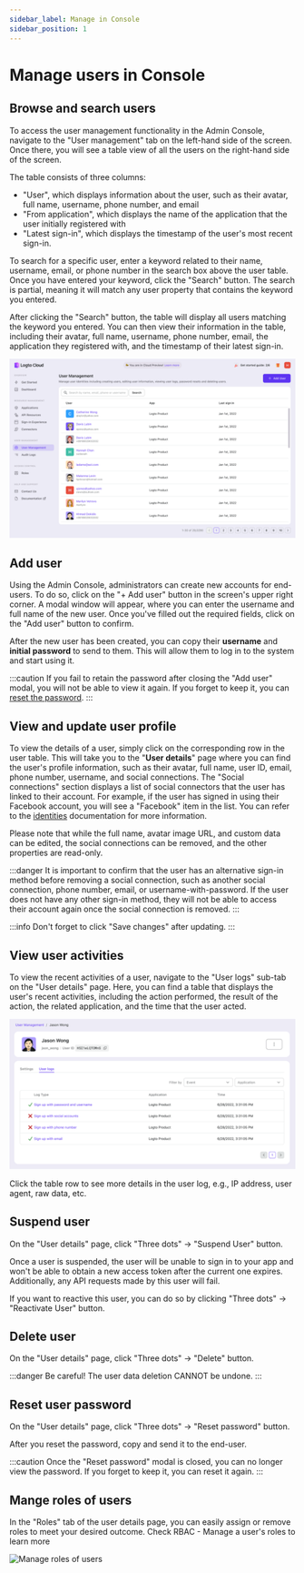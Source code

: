 ```yaml
---
sidebar_label: Manage in Console
sidebar_position: 1
---
```


# Manage users in Console

## Browse and search users

To access the user management functionality in the Admin Console, navigate to the "User management" tab on the left-hand side of the screen. Once there, you will see a table view of all the users on the right-hand side of the screen.

The table consists of three columns:

- "User", which displays information about the user, such as their avatar, full name, username, phone number, and email
- "From application", which displays the name of the application that the user initially registered with
- "Latest sign-in", which displays the timestamp of the user's most recent sign-in.

To search for a specific user, enter a keyword related to their name, username, email, or phone number in the search box above the user table. Once you have entered your keyword, click the "Search" button. The search is partial, meaning it will match any user property that contains the keyword you entered.

After clicking the "Search" button, the table will display all users matching the keyword you entered. You can then view their information in the table, including their avatar, full name, username, phone number, email, the application they registered with, and the timestamp of their latest sign-in.

![List and search users](./assets/list-and-search-users.png)

## Add user

Using the Admin Console, administrators can create new accounts for end-users. To do so, click on the "+ Add user" button in the screen's upper right corner. A modal window will appear, where you can enter the username and full name of the new user. Once you've filled out the required fields, click on the "Add user" button to confirm.

After the new user has been created, you can copy their **username** and **initial password** to send to them. This will allow them to log in to the system and start using it.

:::caution
If you fail to retain the password after closing the "Add user" modal, you will not be able to view it again. If you forget to keep it, you can [reset the password](#reset-user-password).
:::

## View and update user profile

To view the details of a user, simply click on the corresponding row in the user table. This will take you to the "**User details**" page where you can find the user's profile information, such as their avatar, full name, user ID, email, phone number, username, and social connections. The "Social connections" section displays a list of social connectors that the user has linked to their account. For example, if the user has signed in using their Facebook account, you will see a "Facebook" item in the list. You can refer to the [identities](https://docs.logto.io/docs/references/users/social-identities) documentation for more information.

Please note that while the full name, avatar image URL, and custom data can be edited, the social connections can be removed, and the other properties are read-only.

:::danger
It is important to confirm that the user has an alternative sign-in method before removing a social connection, such as another social connection, phone number, email, or username-with-password. If the user does not have any other sign-in method, they will not be able to access their account again once the social connection is removed.
:::

:::info
Don't forget to click "Save changes" after updating.
:::

## View user activities

To view the recent activities of a user, navigate to the "User logs" sub-tab on the "User details" page. Here, you can find a table that displays the user's recent activities, including the action performed, the result of the action, the related application, and the time that the user acted.

![User logs](./assets/user-logs.png)

Click the table row to see more details in the user log, e.g., IP address, user agent, raw data, etc.

## Suspend user

On the "User details" page, click "Three dots" -> "Suspend User" button.

Once a user is suspended, the user will be unable to sign in to your app and won't be able to obtain a new access token after the current one expires. Additionally, any API requests made by this user will fail.

If you want to reactive this user, you can do so by clicking "Three dots" -> "Reactivate User" button.

## Delete user

On the "User details" page, click "Three dots" -> "Delete" button.

:::danger
Be careful! The user data deletion CANNOT be undone.
:::

## Reset user password

On the "User details" page, click "Three dots" -> "Reset password" button.

After you reset the password, copy and send it to the end-user.

:::caution
Once the "Reset password" modal is closed, you can no longer view the password.
If you forget to keep it, you can reset it again.
:::

## Mange roles of users

In the "Roles" tab of the user details page, you can easily assign or remove roles to meet your desired outcome. Check RBAC - Manage a user's roles to learn more

![Manage roles of users](./assets/manage-roles-users.png)

